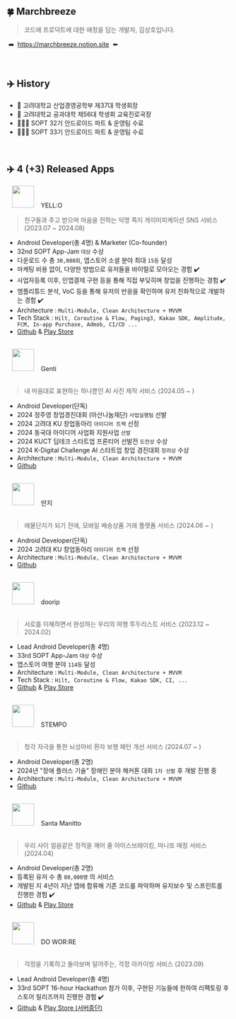 ## 🍀  Marchbreeze
> 코드에 프로덕트에 대한 애정을 담는 개발자, 김상호입니다.

&#160;➡️&#160; https://marchbreeze.notion.site &#160;⬅️

<br/>

## ✈️   History
- 🐯 고려대학교 산업경영공학부 제37대 학생회장
- 🐯 고려대학교 공과대학 제56대 학생회 교육진로국장
- 🧑🏻‍💻 SOPT 32기 안드로이드 파트 & 운영팀 수료
- 🧑🏻‍💻 SOPT 33기 안드로이드 파트 & 운영팀 수료

<br/>

## ✈️   4 (+3) Released Apps

&#160;&#160;&#160;<img src="https://github.com/team-yello/YELLO-Android/assets/70993562/96e4be19-e35f-479d-8354-8ef83f005b76" width=50 /> &#160;&#160; YELL:O <br/>

> 친구들과 주고 받으며 마음을 전하는 익명 쪽지 게이미피케이션 SNS 서비스 (2023.07 ~ 2024.08)
- Android Developer(총 4명) & Marketer (Co-founder)
- 32nd SOPT App-Jam `대상` 수상
- 다운로드 수 총 `30,000회`, 앱스토어 소셜 분야 최대 `15등` 달성
- 마케팅 비용 없이, 다양한 방법으로 유저들을 바이럴로 모아오는 경험 ✔️
- 사업자등록 이후, 인앱결제 구현 등을 통해 직접 부딪히며 창업을 진행하는 경험 ✔️
- 앰플리튜드 분석, VoC 등을 통해 유저의 반응을 확인하며 유저 친화적으로 개발하는 경험 ✔️
- Architecture : `Multi-Module, Clean Architecture + MVVM`
- Tech Stack : `Hilt, Coroutine & Flow, Paging3, Kakao SDK, Amplitude, FCM, In-app Purchase, Admob, CI/CD ...`
- [Github](https://github.com/team-yello/YELLO-Android) & [Play Store](https://play.google.com/store/apps/details?id=com.el.yello&hl=KR)


<br>
&#160;&#160;&#160;<img src="https://github.com/Marchbreeze/Marchbreeze/assets/97405341/6762ad73-0b8c-4547-8909-2931485ff5b7" width=50 /> &#160;&#160; Genti <br/>
<br>

> 내 마음대로 표현하는 하나뿐인 AI 사진 제작 서비스 (2024.05 ~ )
- Android Developer(단독)
- 2024 정주영 창업경진대회 (아산나눔재단) `사업실행팀` 선발
- 2024 고려대 KU 창업동아리 `아이디어 트랙` 선정
- 2024 동국대 아이디어 사업화 지원사업 `선발`
- 2024 KUCT 딥테크 스타트업 프론티어 선발전 `도전상` 수상
- 2024 K-Digital Challenge AI 스타트업 창업 경진대회 `장려상` 수상
- Architecture : `Multi-Module, Clean Architecture + MVVM`
- [Github](https://github.com/Genti2024/Genti-Android)


<br>
&#160;&#160;&#160;<img src="https://github.com/Marchbreeze/Marchbreeze/assets/97405341/089b00ff-1805-4492-9d2d-f2545bc55fb6" width=50 /> &#160;&#160; 딴지 <br/>
<br>

> 애물단지가 되기 전에, 모바일 배송상품 거래 플랫폼 서비스 (2024.06 ~ )
- Android Developer(단독)
- 2024 고려대 KU 창업동아리 `아이디어 트랙` 선정
- Architecture : `Multi-Module, Clean Architecture + MVVM`
- [Github](https://github.com/Orange-Co/DDANZI_Android)


<br>
&#160;&#160;&#160;<img src="https://github.com/Team-Going/Going-Android/assets/97405341/9d8f8e2b-f3f6-4773-813b-49d3a9a86432" width=50 /> &#160;&#160;  doorip <br/>
<br>

> 서로를 이해하면서 완성하는 우리의 여행 투두리스트 서비스 (2023.12 ~ 2024.02)
- Lead Android Developer(총 4명)
- 33rd SOPT App-Jam `대상` 수상
- 앱스토어 여행 분야 `114등` 달성
- Architecture : `Multi-Module, Clean Architecture + MVVM`
- Tech Stack : `Hilt, Coroutine & Flow, Kakao SDK, CI, ...`
- [Github](https://github.com/Team-Going/Going-Android) & [Play Store](https://play.google.com/store/apps/details?id=com.going.doorip)


<br>
&#160;&#160;&#160;<img src="https://github.com/user-attachments/assets/f8f14523-8ea4-4221-b91d-aa8dabf22bc9" width=50 /> &#160;&#160;  STEMPO <br/>
<br>

> 청각 자극을 통한 뇌성마비 환자 보행 패턴 개선 서비스 (2024.07 ~ )
- Android Developer(총 2명)
- 2024년 "장애 플러스 기술" 장애인 분야 해커톤 대회 `1차 선발` 후 개발 진행 중
- Architecture : `Multi-Module, Clean Architecture + MVVM`
- [Github](https://github.com/KKKK-Stempo/stempo-android)

  
<br>
&#160;&#160;&#160;<img src="https://github.com/Marchbreeze/Marchbreeze/assets/97405341/39943990-f2db-482f-bd24-9006a06c9861" width=50 /> &#160;&#160;  Santa Manitto <br/>
<br>

> 우리 사이 얼음같은 정적을 깨어 줄 아이스브레이킹, 마니또 매칭 서비스 (2024.04)
- Android Developer(총 2명)
- 등록된 유저 수 총 `80,000명` 의 서비스
- 개발된 지 4년이 지난 앱에 합류해 기존 코드를 파악하며 유지보수 및 스프린트를 진행한 경험 ✔️
- [Github](https://github.com/manito-project/manitto-android) & [Play Store](https://play.google.com/store/apps/details?id=org.sopt.santamanitto)


<br>
&#160;&#160;&#160;<img src="https://github.com/Marchbreeze/Marchbreeze/assets/97405341/b7e3d430-250e-4e2f-b40f-c505e4a1ad60" width=50 /> &#160;&#160; DO WOR:RE <br/>
<br>

> 걱정을 기록하고 돌아보며 덜어주는, 걱정 아카이빙 서비스 (2023.09)
- Lead Android Developer(총 4명)
- 33rd SOPT 16-hour Hackathon 참가 이후, 구현된 기능들에 한하여 리팩토링 후 스토어 릴리즈까지 진행한 경험 ✔️
- [Github](https://github.com/DO-SOPT-SOPKATHON/Team1-Android) & [Play Store (서버중단)](https://play.google.com/store/apps/details?id=org.sopt.doSopkathon)

